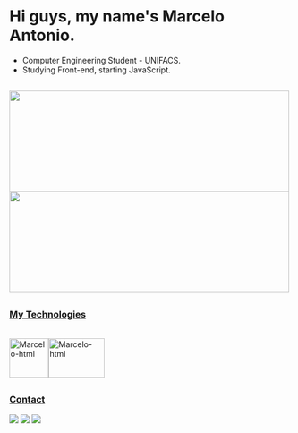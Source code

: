 <h1>Hi guys, my name's Marcelo Antonio.</h1>

- Computer Engineering Student - UNIFACS.
- Studying Front-end, starting JavaScript.
 
##

<div>
  <a href="https://github.com/Marcelo-celes">
  <img height="180cm" width="500cm" src="https://github-readme-stats.vercel.app/api?username=Marcelo-celes&count_private=true&show_icons=true&theme=radical">
  <img height="180cm" width="500cm" src="https://github-readme-stats.vercel.app/api/top-langs/?username=Marcelo-celes&theme=radical&hide=javascript,html" src="https://github.com/Marcelo-celes/github-readme-stats">
</div>
  
##
  
  <h3>My Technologies</h3>
  <div style="display: inline_block"><br>
    <img text-align="center" alt="Marcelo-html" height="70cm" width="70cm" src="https://cdn.jsdelivr.net/gh/devicons/devicon/icons/html5/html5-original-wordmark.svg"/><img text-align="center" alt="Marcelo-html" height="70cm" width="100cm" src="https://cdn.jsdelivr.net/gh/devicons/devicon/icons/css3/css3-original-wordmark.svg"/>     
    
  </div>
  
  ##
  
  <h3>Contact</h3>
  <div>
    <a href="https://www.linkedin.com/in/marcelo-antonio-maia-santana-celes-2650a7242/"><img src="https://img.shields.io/badge/LinkedIn-0077B5?style=for-the-badge&logo=linkedin&logoColor=white"></a>
    <a href="mailto:workceles@gmail.com"><img src="https://img.shields.io/badge/Gmail-D14836?style=for-the-badge&logo=gmail&logoColor=white"></a>
    <a href="https://www.instagram.com/eoceles_/"><img src="https://img.shields.io/badge/Instagram-E4405F?style=for-the-badge&logo=instagram&logoColor=white"></a>
  </div>
